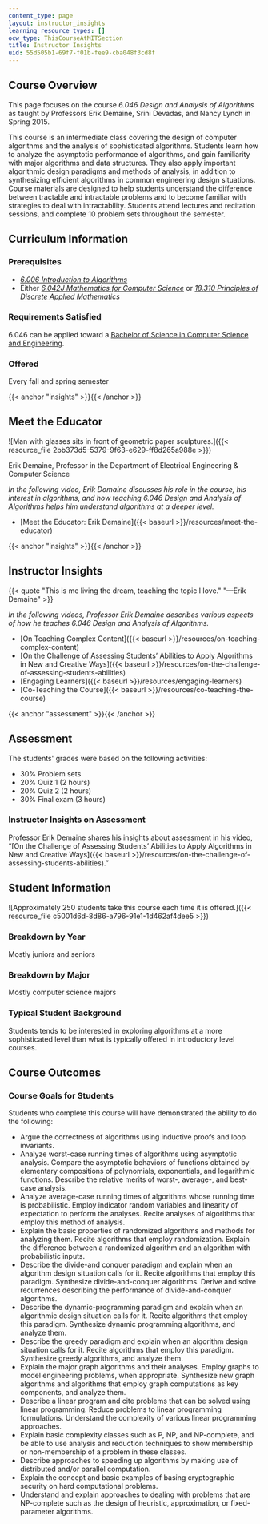 ```yaml
---
content_type: page
layout: instructor_insights
learning_resource_types: []
ocw_type: ThisCourseAtMITSection
title: Instructor Insights
uid: 55d505b1-69f7-f01b-fee9-cba048f3cd8f
---
```


Course Overview
---------------

This page focuses on the course _6.046 Design and Analysis of Algorithms_ as taught by Professors Erik Demaine, Srini Devadas, and Nancy Lynch in Spring 2015.

This course is an intermediate class covering the design of computer algorithms and the analysis of sophisticated algorithms. Students learn how to analyze the asymptotic performance of algorithms, and gain familiarity with major algorithms and data structures. They also apply important algorithmic design paradigms and methods of analysis, in addition to synthesizing efficient algorithms in common engineering design situations. Course materials are designed to help students understand the difference between tractable and intractable problems and to become familiar with strategies to deal with intractability. Students attend lectures and recitation sessions, and complete 10 problem sets throughout the semester.

Curriculum Information
----------------------

### Prerequisites

*   [_6.006 Introduction to Algorithms_](/courses/6-006-introduction-to-algorithms-fall-2011/)
*   Either [_6.042J Mathematics for Computer Science_](/courses/6-042j-mathematics-for-computer-science-fall-2010/) or [_18.310 Principles of Discrete Applied Mathematics_](/courses/18-310-principles-of-discrete-applied-mathematics-fall-2013/)

### Requirements Satisfied

6.046 can be applied toward a [Bachelor of Science in Computer Science and Engineering](http://catalog.mit.edu/degree-charts/computer-science-engineering-course-6-3/).

### Offered

Every fall and spring semester

{{< anchor "insights" >}}{{< /anchor >}}

Meet the Educator
-----------------

![Man with glasses sits in front of geometric paper sculptures.]({{< resource_file 2bb373d5-5379-9f63-e629-ff8d265a988e >}})

Erik Demaine, Professor in the Department of Electrical Engineering & Computer Science

_In the following video, Erik Domaine discusses his role in the course, his interest in algorithms, and how teaching _6.046 Design and Analysis of Algorithms_ helps him understand algorithms at a deeper level._

*   [Meet the Educator: Erik Demaine]({{< baseurl >}}/resources/meet-the-educator)

{{< anchor "insights" >}}{{< /anchor >}}

Instructor Insights
-------------------

{{< quote "This is me living the dream, teaching the topic I love." "—Erik Demaine" >}}

_In the following videos, Professor Erik Demaine describes various aspects of how he teaches _6.046 Design and Analysis of Algorithms_._

*   [On Teaching Complex Content]({{< baseurl >}}/resources/on-teaching-complex-content)
*   [On the Challenge of Assessing Students’ Abilities to Apply Algorithms in New and Creative Ways]({{< baseurl >}}/resources/on-the-challenge-of-assessing-students-abilities)
*   [Engaging Learners]({{< baseurl >}}/resources/engaging-learners)
*   [Co-Teaching the Course]({{< baseurl >}}/resources/co-teaching-the-course)

{{< anchor "assessment" >}}{{< /anchor >}}

Assessment
----------

The students' grades were based on the following activities:

- 30% Problem sets
- 20% Quiz 1 (2 hours)
- 20% Quiz 2 (2 hours)
- 30% Final exam (3 hours)

### Instructor Insights on Assessment
Professor Erik Demaine shares his insights about assessment in his video, “[On the Challenge of Assessing Students’ Abilities to Apply Algorithms in New and Creative Ways]({{< baseurl >}}/resources/on-the-challenge-of-assessing-students-abilities).”

Student Information
-------------------

![Approximately 250 students take this course each time it is offered.]({{< resource_file c5001d6d-8d86-a796-91e1-1d462af4dee5 >}})

### Breakdown by Year

Mostly juniors and seniors

### Breakdown by Major

Mostly computer science majors

### Typical Student Background

Students tends to be interested in exploring algorithms at a more sophisticated level than what is typically offered in introductory level courses.

Course Outcomes
---------------

### Course Goals for Students

Students who complete this course will have demonstrated the ability to do the following:

*   Argue the correctness of algorithms using inductive proofs and loop invariants.
*   Analyze worst-case running times of algorithms using asymptotic analysis. Compare the asymptotic behaviors of functions obtained by elementary compositions of polynomials, exponentials, and logarithmic functions. Describe the relative merits of worst-, average-, and best-case analysis.
*   Analyze average-case running times of algorithms whose running time is probabilistic. Employ indicator random variables and linearity of expectation to perform the analyses. Recite analyses of algorithms that employ this method of analysis.
*   Explain the basic properties of randomized algorithms and methods for analyzing them. Recite algorithms that employ randomization. Explain the difference between a randomized algorithm and an algorithm with probabilistic inputs.
*   Describe the divide-and conquer paradigm and explain when an algorithm design situation calls for it. Recite algorithms that employ this paradigm. Synthesize divide-and-conquer algorithms. Derive and solve recurrences describing the performance of divide-and-conquer algorithms.
*   Describe the dynamic-programming paradigm and explain when an algorithmic design situation calls for it. Recite algorithms that employ this paradigm. Synthesize dynamic programming algorithms, and analyze them.
*   Describe the greedy paradigm and explain when an algorithm design situation calls for it. Recite algorithms that employ this paradigm. Synthesize greedy algorithms, and analyze them.
*   Explain the major graph algorithms and their analyses. Employ graphs to model engineering problems, when appropriate. Synthesize new graph algorithms and algorithms that employ graph computations as key components, and analyze them.
*   Describe a linear program and cite problems that can be solved using linear programming. Reduce problems to linear programming formulations. Understand the complexity of various linear programming approaches.
*   Explain basic complexity classes such as P, NP, and NP-complete, and be able to use analysis and reduction techniques to show membership or non-membership of a problem in these classes.
*   Describe approaches to speeding up algorithms by making use of distributed and/or parallel computation.
*   Explain the concept and basic examples of basing cryptographic security on hard computational problems.
*   Understand and explain approaches to dealing with problems that are NP-complete such as the design of heuristic, approximation, or fixed-parameter algorithms.